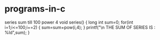 # programs-in-c
series sum till 100 power 4
void series()
{
 long int sum=0;
 for(int i=1;i<=100;i+=2)
 {
  sum=sum+pow(i,4);
 }
 printf("\n THE SUM OF SERIES IS : %ld",sum);
}
